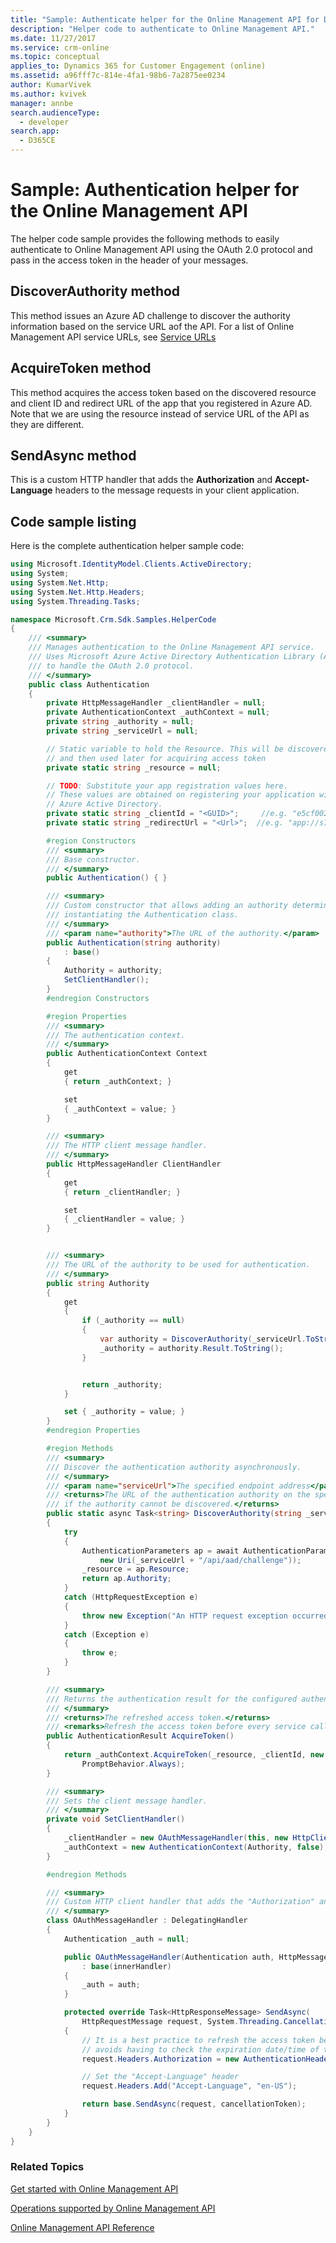 ```yaml
---
title: "Sample: Authenticate helper for the Online Management API for Dynamics 365 for Customer Engagement Customer Enagament| MicrosoftDocs"
description: "Helper code to authenticate to Online Management API."
ms.date: 11/27/2017
ms.service: crm-online
ms.topic: conceptual
applies_to: Dynamics 365 for Customer Engagement (online)
ms.assetid: a96fff7c-814e-4fa1-98b6-7a2875ee0234
author: KumarVivek
ms.author: kvivek
manager: annbe
search.audienceType: 
  - developer
search.app: 
  - D365CE
---
```

# Sample: Authentication helper for the Online Management API 

The helper code sample provides the following methods to easily authenticate to Online Management API using the OAuth 2.0 protocol and pass in the access token in the header of your messages.

## DiscoverAuthority method
This method issues an Azure AD challenge to discover the authority information based on the service URL aof the API. For a list of Online Management API service URLs, see [Service URLs](get-started-online-management-api.md#service-url) 

## AcquireToken method
This method acquires the access token based on the discovered resource and client ID and redirect URL of the app that you registered in Azure AD. Note that we are using the resource instead of service URL of the API as they are different.


## SendAsync method

This is a custom HTTP handler that adds the **Authorization** and **Accept-Language** headers to the message requests in your client application.

## Code sample listing 

Here is the complete authentication helper sample code:

```csharp
using Microsoft.IdentityModel.Clients.ActiveDirectory;
using System;
using System.Net.Http;
using System.Net.Http.Headers;
using System.Threading.Tasks;

namespace Microsoft.Crm.Sdk.Samples.HelperCode
{
    /// <summary>
    /// Manages authentication to the Online Management API service.
    /// Uses Microsoft Azure Active Directory Authentication Library (ADAL) 
    /// to handle the OAuth 2.0 protocol. 
    /// </summary>
    public class Authentication
    {
        private HttpMessageHandler _clientHandler = null;
        private AuthenticationContext _authContext = null;
        private string _authority = null;        
        private string _serviceUrl = null;

        // Static variable to hold the Resource. This will be discovered
        // and then used later for acquiring access token
        private static string _resource = null;        

        // TODO: Substitute your app registration values here.
        // These values are obtained on registering your application with the 
        // Azure Active Directory.
        private static string _clientId = "<GUID>";     //e.g. "e5cf0024-a66a-4f16-85ce-99ba97a24bb2"
        private static string _redirectUrl = "<Url>";  //e.g. "app://s7cf7712-b773-4f16-92b3-34cs97a25cc7"

        #region Constructors
        /// <summary>
        /// Base constructor.
        /// </summary>
        public Authentication() { }

        /// <summary>
        /// Custom constructor that allows adding an authority determined asynchronously before 
        /// instantiating the Authentication class.
        /// </summary>                
        /// <param name="authority">The URL of the authority.</param>
        public Authentication(string authority)
            : base()
        {
            Authority = authority;
            SetClientHandler();
        }
        #endregion Constructors

        #region Properties
        /// <summary>
        /// The authentication context.
        /// </summary>
        public AuthenticationContext Context
        {
            get
            { return _authContext; }

            set
            { _authContext = value; }
        }

        /// <summary>
        /// The HTTP client message handler.
        /// </summary>
        public HttpMessageHandler ClientHandler
        {
            get
            { return _clientHandler; }

            set
            { _clientHandler = value; }
        }


        /// <summary>
        /// The URL of the authority to be used for authentication.
        /// </summary>
        public string Authority
        {
            get
            {
                if (_authority == null)
                {
                    var authority = DiscoverAuthority(_serviceUrl.ToString());
                    _authority = authority.Result.ToString();
                }


                return _authority;
            }

            set { _authority = value; }
        }
        #endregion Properties

        #region Methods
        /// <summary>
        /// Discover the authentication authority asynchronously.
        /// </summary>
        /// <param name="serviceUrl">The specified endpoint address</param>
        /// <returns>The URL of the authentication authority on the specified endpoint address, or an empty string
        /// if the authority cannot be discovered.</returns>
        public static async Task<string> DiscoverAuthority(string _serviceUrl)
        {
            try
            {
                AuthenticationParameters ap = await AuthenticationParameters.CreateFromResourceUrlAsync(
                    new Uri(_serviceUrl + "/api/aad/challenge"));
                _resource = ap.Resource;
                return ap.Authority;
            }
            catch (HttpRequestException e)
            {
                throw new Exception("An HTTP request exception occurred during authority discovery.", e);
            }
            catch (Exception e)
            {
                throw e;
            }
        }

        /// <summary>
        /// Returns the authentication result for the configured authentication context.
        /// </summary>
        /// <returns>The refreshed access token.</returns>
        /// <remarks>Refresh the access token before every service call to avoid having to manage token expiration.</remarks>
        public AuthenticationResult AcquireToken()
        {
            return _authContext.AcquireToken(_resource, _clientId, new Uri(_redirectUrl),
                PromptBehavior.Always);
        }

        /// <summary>
        /// Sets the client message handler.
        /// </summary>
        private void SetClientHandler()
        {
            _clientHandler = new OAuthMessageHandler(this, new HttpClientHandler());
            _authContext = new AuthenticationContext(Authority, false);
        }

        #endregion Methods

        /// <summary>
        /// Custom HTTP client handler that adds the "Authorization" and "Accept-Language" headers to message requests.
        /// </summary>
        class OAuthMessageHandler : DelegatingHandler
        {
            Authentication _auth = null;

            public OAuthMessageHandler(Authentication auth, HttpMessageHandler innerHandler)
                : base(innerHandler)
            {
                _auth = auth;
            }

            protected override Task<HttpResponseMessage> SendAsync(
                HttpRequestMessage request, System.Threading.CancellationToken cancellationToken)
            {
                // It is a best practice to refresh the access token before every message request is sent. Doing so
                // avoids having to check the expiration date/time of the token. This operation is quick.
                request.Headers.Authorization = new AuthenticationHeaderValue("Bearer", _auth.AcquireToken().AccessToken);

                // Set the "Accept-Language" header
                request.Headers.Add("Accept-Language", "en-US");

                return base.SendAsync(request, cancellationToken);
            }
        }
    }
}
```

### Related Topics  

[Get started with Online Management API](get-started-online-management-api.md)

[Operations supported by Online Management API](operations-supported.md)

[Online Management API Reference](/rest/api/admin.services.crm.dynamics.com)
